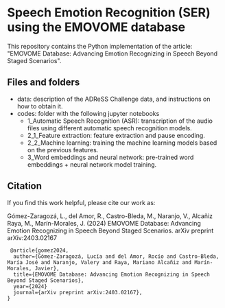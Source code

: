 # Speech Emotion Recognition (SER) using the EMOVOME database
This repository contains the Python implementation of the article: "EMOVOME Database: Advancing Emotion Recognizing in Speech Beyond Staged Scenarios".

## Files and folders
* data: description of the ADReSS Challenge data, and instructions on how to obtain it.
* codes: folder with the following jupyter notebooks
  * 1_Automatic Speech Recognition (ASR): transcription of the audio files using different automatic speech recognition models.
  * 2_1_Feature extraction: feature extraction and pause encoding. 
  * 2_2_Machine learning: training the machine learning models based on the previous features.
  * 3_Word embeddings and neural network: pre-trained word embeddings + neural network model training.
<!-- * requirements.txt: required packages to be installed. -->

## Citation
If you find this work helpful, please cite our work as:

Gómez-Zaragozá, L., del Amor, R., Castro-Bleda, M., Naranjo, V., Alcañiz Raya, M., Marín-Morales, J. (2024) EMOVOME Database: Advancing Emotion Recognizing in Speech Beyond Staged Scenarios. arXiv preprint arXiv:2403.02167

```
 @article{gomez2024,
  author={Gómez-Zaragozá, Lucía and del Amor, Rocío and Castro-Bleda, María José and Naranjo, Valery and Raya, Mariano Alcañiz and Marín-Morales, Javier},
  title={EMOVOME Database: Advancing Emotion Recognizing in Speech Beyond Staged Scenarios},
  year={2024}
  journal={arXiv preprint arXiv:2403.02167},
}
```
